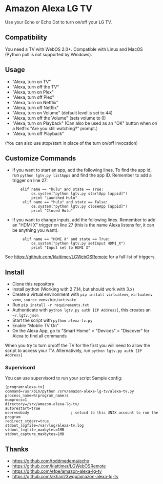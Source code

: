 # Amazon Alexa LG TV

Use your Echo or Echo Dot to turn on/off your LG TV.

## Compatibility    

You need a TV with WebOS 2.0+. Compatible with Linux and MacOS (Python poll is not supported by Windows).

## Usage

- "Alexa, turn on TV"
- "Alexa, turn off the TV"
- "Alexa, turn on Plex"
- "Alexa, turn off Plex"
- "Alexa, turn on Netflix"
- "Alexa, turn off Netflix"
- "Alexa, turn on Volume" (default level is set to 44)
- "Alexa, turn off the Volume" (sets volume to 0)
- "Alexa, turn on Playback" (Can also be used as an "OK" button when on a Netflix "Are you still watching?" prompt.)
- "Alexa, turn off Playback"

(You can also use stop/start in place of the turn on/off invocation)

## Customize Commands
- If you want to start an app, add the following lines. To find the app id, run `python lgtv.py listApps` and find the app ID. Remember to add a trigger on line 27:

```
       elif name == "hulu" and state == True:
            os.system("python lgtv.py startApp [appid]")
            print "Launched Hulu"
        elif name == "hulu" and state == False:
            os.system("python lgtv.py closeApp [appid]")
            print "Closed Hulu"
```

- If you want to change inputs, add the following lines. Remember to add an "HDMI X" trigger on line 27 (this is the name Alexa listens for, it can be anything you want).

```
        elif name == "HDMI X" and state == True:
            os.system("python lgtv.py setInput HDMI_X")
            print "Input set to HDMI X"
```

See https://github.com/klattimer/LGWebOSRemote for a full list of triggers.

## Install

- Clone this repository
- Install python (Working with 2.7.14, but should work with 3.x)
- Create a virtual environment with `pip install virtualenv`, `virtualenv venv`, `source venv/bin/activate`
- Run `pip install -r requirements.txt`
- Authenticate with `python lgtv.py auth [IP Address]`, this creates an `~/.lgtv.json`
- Start the script with `python alexa-tv.py`
- Enable "Mobile TV On"
- On the Alexa App, go to "Smart Home" > "Devices" > "Discover" for Alexa to find all commands

When you try to turn on/off the TV for the first you will need to allow the script to access your TV. Alternatively, run `python lgtv.py auth [IP Address]`

### Supervisord

You can use supervisord to run your script
Sample config:

```
[program:alexa-tv]
command=/usr/bin/python /srv/amazon-alexa-lg-tv/alexa-tv.py
process_name=%(program_name)s
numprocs=1
directory=/srv/amazon-alexa-lg-tv/
autorestart=true
user=nobody                   ; setuid to this UNIX account to run the program
redirect_stderr=true
stdout_logfile=/var/log/alexa-tv.log
stdout_logfile_maxbytes=1MB
stdout_capture_maxbytes=1MB
```

## Thanks

- https://github.com/toddmedema/echo
- https://github.com/klattimer/LGWebOSRemote
- https://github.com/efpe/amazon-alexa-lg-tv
- https://github.com/akhan23wgu/amazon-alexa-lg-tv
